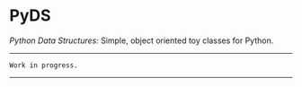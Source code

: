 # PyDS

*Python Data Structures:* Simple, object oriented toy classes for Python.

---

`Work in progress.`

---
